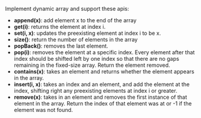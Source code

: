 Implement dynamic array and support these apis:
- **append(x)**: add element x to the end of the array
- **get(i)**: returns the element at index i.
- **set(i, x)**: updates the preexisting element at index i to be x.
- **size()**: return the number of elements in the array
- **popBack()**: removes the last element.
- **pop(i)**: removes the element at a specific index. Every element after that index should be shifted left by one index so that there are no gaps remaining in the fixed-size array. Return the element removed.
- **contains(x)**: takes an element and returns whether the element appears in the array.
- **insert(i, x)**: takes an index and an element, and add the element at the index, shifting right any preexisting elements at index i or greater.
- **remove(x)**: takes in an element and removes the first instance of that element in the array. Return the index of that element was at or -1 if the element was not found.